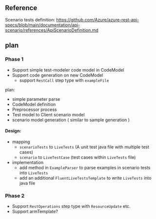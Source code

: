 ## Reference
Scenario tests definition:
https://github.com/Azure/azure-rest-api-specs/blob/main/documentation/api-scenario/references/ApiScenarioDefinition.md

## plan

### Phase 1
 * Support simple test-modeler code model in CodeModel
 * Support code generation on new CodeModel
   * support `RestCall` step type with `exampleFile`

plan: 
 * simple parameter parse
 * CodeModel definition
 * Preprocessor process
 * Test model to Client scenario model
 * scenario model generation ( similar to sample generation )

#### Design: 
 * mapping
   * `scenarioTests` to `LiveTests` (A unit test java file with multiple test cases)
   * `scenario` to `LiveTestCase` (test cases within `LiveTests` file)
 * implementation
   * add method in `ExampleParser` to parse examples in scenario tests into `LiveTests`
   * add an additional `FluentLiveTestsTemplate` to write `LiveTests` into java file

### Phase 2
 * Support `RestOperations` step type with `ResourceUpdate` etc.
 * Support armTemplate?
